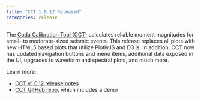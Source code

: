 ```yaml
---
title: "CCT 1.0.12 Released"
categories: release
---
```


The [Coda Calibration Tool (CCT)](https://github.com/LLNL/coda-calibration-tool) calculates reliable moment magnitudes for small- to moderate-sized seismic events. This release replaces all plots with new HTML5 based plots that utilize PlotlyJS and D3.js. In addition, CCT now has updated navigation buttons and menu items, additional data exposed in the UI, upgrades to waveform and spectral plots, and much more.

Learn more:

- [CCT v1.0.12 release notes](https://github.com/LLNL/coda-calibration-tool/releases/tag/1.0.12)
- [CCT GitHub repo](https://github.com/LLNL/coda-calibration-tool), which includes a demo
